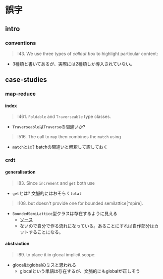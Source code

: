 # 誤字

## intro
### conventions
> l43.
> We use three types of *callout box* to highlight particular content:

- 3種類と書いてあるが、実際には2種類しか導入されていない。

## case-studies
### map-reduce
#### index
> l461.
> `Foldable` and `Traverseable` type classes.

- `Traverseable`は`Traverse`の間違いか?

> l516.
> The call to `map` then combines the `match` using

- `match`とは? batchの間違いと解釈して訳しておく

### crdt
#### generalisation
> l83.
> Since `increment` and `get` both use

- `get`とは? 文脈的にはおそらく`total`

> l108.
> but doesn't provide one
> for bounded semilattice[^spire].

- `BoundedSemiLattice`型クラスは存在するように見える
  + [ソース](https://github.com/typelevel/cats/blob/master/kernel/src/main/scala/cats/kernel/BoundedSemilattice.scala)
  + ないので自分で作る流れになっている。あることにすれば自作部分はカットすることになる。

#### abstraction
> l89.
> to place it in glocal implicit scope:

- glocalはglobalのミスと思われる
  + glocalという単語は存在するが、文脈的にもglobalが正しそう
